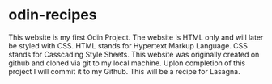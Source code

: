# odin-recipes
This website is my first Odin Project. The website is HTML only and will later be styled with CSS. HTML stands for Hypertext Markup Language. CSS stands for Casscading Style Sheets. This website was originally created on github and cloned via git to my local machine. Uplon completion of this project I will commit it to my Github. This will be a recipe for Lasagna.
